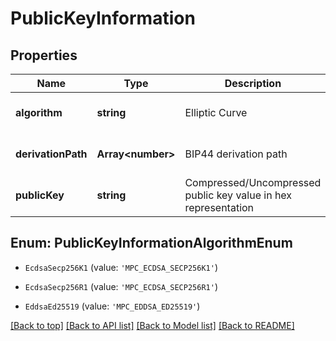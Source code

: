 # PublicKeyInformation

## Properties

|Name | Type | Description | Notes|
|------------ | ------------- | ------------- | -------------|
|**algorithm** | **string** | Elliptic Curve | [optional] [default to undefined]|
|**derivationPath** | **Array&lt;number&gt;** | BIP44 derivation path | [optional] [default to undefined]|
|**publicKey** | **string** | Compressed/Uncompressed public key value in hex representation | [optional] [default to undefined]|


## Enum: PublicKeyInformationAlgorithmEnum


* `EcdsaSecp256K1` (value: `'MPC_ECDSA_SECP256K1'`)

* `EcdsaSecp256R1` (value: `'MPC_ECDSA_SECP256R1'`)

* `EddsaEd25519` (value: `'MPC_EDDSA_ED25519'`)





[[Back to top]](#) [[Back to API list]](../../README.md#documentation-for-api-endpoints) [[Back to Model list]](../../README.md#documentation-for-models) [[Back to README]](../../README.md)

